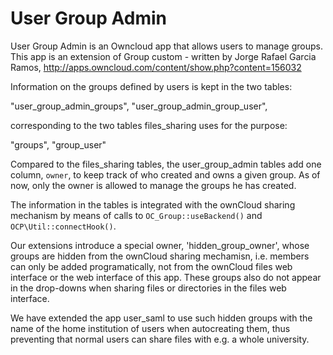User Group Admin
============

User Group Admin is an Owncloud app that allows users to manage groups.
This app is an extension of Group custom - written
by Jorge Rafael Garcia Ramos,
http://apps.owncloud.com/content/show.php?content=156032

Information on the groups defined by users is kept in the two tables:

"user_group_admin_groups", "user_group_admin_group_user",

corresponding to the two tables files_sharing uses for the purpose:

"groups", "group_user"

Compared to the files_sharing tables, the user_group_admin tables add one
column, `owner`, to keep track of who created and owns a given group. As of
now, only the owner is allowed to manage the groups he has created.

The information in the tables is integrated with the ownCloud sharing mechanism
by means of calls to `OC_Group::useBackend()` and `OCP\Util::connectHook()`.

Our extensions introduce a special owner, 'hidden_group_owner', whose groups
are hidden from the ownCloud sharing mechamisn, i.e. members can only be added
programatically, not from the ownCloud files web interface or the web interface
of this app. These groups also do not appear in the drop-downs when sharing
files or directories in the files web interface.

We have extended the app user_saml to use such hidden groups with the name of
the home institution of users when autocreating them, thus preventing that
normal users can share files with e.g. a whole university.

